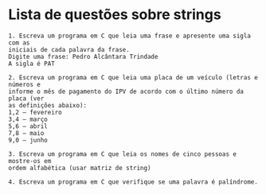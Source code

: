 # Lista de questões sobre strings

    1. Escreva um programa em C que leia uma frase e apresente uma sigla com as
    iniciais de cada palavra da frase.
    Digite uma frase: Pedro Alcântara Trindade
    A sigla é PAT

    2. Escreva um programa em C que leia uma placa de um veículo (letras e números e
    informe o mês de pagamento do IPV de acordo com o último número da placa (ver
    as definições abaixo):
    1,2 – fevereiro
    3,4 – março
    5,6 – abril
    7,8 – maio
    9,0 – junho

    3. Escreva um programa em C que leia os nomes de cinco pessoas e mostre-os em
    ordem alfabética (usar matriz de string)
    
    4. Escreva um programa em C que verifique se uma palavra é palíndrome.